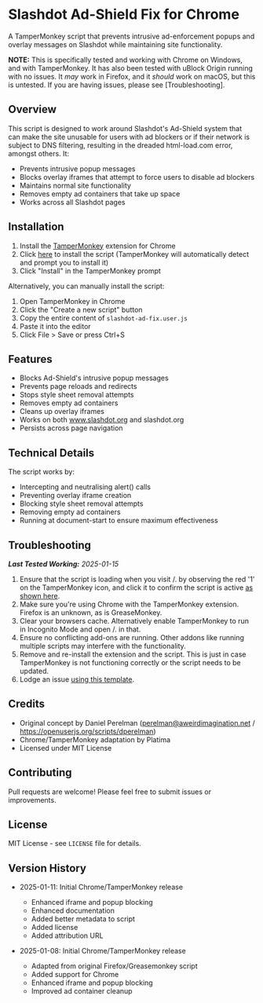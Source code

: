 # Slashdot Ad-Shield Fix for Chrome

A TamperMonkey script that prevents intrusive ad-enforcement popups and overlay messages on Slashdot while maintaining site functionality.

**NOTE:** This is specifically tested and working with Chrome on Windows, and with TamperMonkey. It has also been tested with uBlock Origin running with no issues. It _may_ work in Firefox, and it _should_ work on macOS, but this is untested. If you are having issues, please see [Troubleshooting].

## Overview

This script is designed to work around Slashdot's Ad-Shield system that can make the site unusable for users with ad blockers or if their network is subject to DNS filtering, resulting in the dreaded html-load.com error, amongst others. It:
- Prevents intrusive popup messages
- Blocks overlay iframes that attempt to force users to disable ad blockers
- Maintains normal site functionality
- Removes empty ad containers that take up space
- Works across all Slashdot pages

## Installation

1. Install the [TamperMonkey](https://chrome.google.com/webstore/detail/tampermonkey/dhdgffkkebhmkfjojejmpbldmpobfkfo) extension for Chrome
2. Click [here](https://github.com/platima/slashdot-ad-fix/raw/main/slashdot-ad-fix.user.js) to install the script (TamperMonkey will automatically detect and prompt you to install it)
3. Click "Install" in the TamperMonkey prompt

Alternatively, you can manually install the script:
1. Open TamperMonkey in Chrome
2. Click the "Create a new script" button
3. Copy the entire content of `slashdot-ad-fix.user.js`
4. Paste it into the editor
5. Click File > Save or press Ctrl+S

## Features

- Blocks Ad-Shield's intrusive popup messages
- Prevents page reloads and redirects
- Stops style sheet removal attempts
- Removes empty ad containers
- Cleans up overlay iframes
- Works on both www.slashdot.org and slashdot.org
- Persists across page navigation

## Technical Details

The script works by:
- Intercepting and neutralising alert() calls
- Preventing overlay iframe creation
- Blocking style sheet removal attempts
- Removing empty ad containers
- Running at document-start to ensure maximum effectiveness

## Troubleshooting
_**Last Tested Working:** 2025-01-15_

1. Ensure that the script is loading when you visit /. by observing the red '1' on the TamperMonkey icon, and click it to confirm the script is active [as shown here](Example.png).
2. Make sure you're using Chrome with the TamperMonkey extension. Firefox is an unknown, as is GreaseMonkey.
3. Clear your browsers cache. Alternatively enable TamperMonkey to run in Incognito Mode and open /. in that.
4. Ensure no conflicting add-ons are running. Other addons like running multiple scripts may interfere with the functionality.
5. Remove and re-install the extension and the script. This is just in case TamperMonkey is not functioning correctly or the script needs to be updated.
6. Lodge an issue [using this template](https://github.com/platima/slashdot-ad-fix/issues/new?labels=bug&template=bug_report.md&title=%5BBUG%5D).

## Credits

- Original concept by Daniel Perelman (perelman@aweirdimagination.net / https://openuserjs.org/scripts/dperelman)
- Chrome/TamperMonkey adaptation by Platima
- Licensed under MIT License

## Contributing

Pull requests are welcome! Please feel free to submit issues or improvements.

## License

MIT License - see `LICENSE` file for details.

## Version History

- 2025-01-11: Initial Chrome/TamperMonkey release
  - Enhanced iframe and popup blocking
  - Enhanced documentation
  - Added better metadata to script
  - Added license
  - Added attribution URL

- 2025-01-08: Initial Chrome/TamperMonkey release
  - Adapted from original Firefox/Greasemonkey script
  - Added support for Chrome
  - Enhanced iframe and popup blocking
  - Improved ad container cleanup
